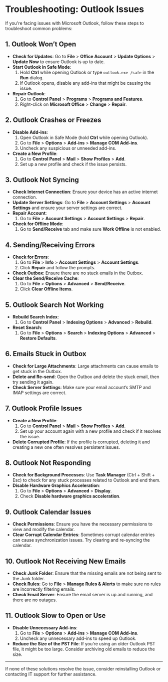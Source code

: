 # Troubleshooting: Outlook Issues

If you're facing issues with Microsoft Outlook, follow these steps to troubleshoot common problems:

## 1. **Outlook Won’t Open**
   - **Check for Updates**: Go to **File** > **Office Account** > **Update Options** > **Update Now** to ensure Outlook is up to date.
   - **Start Outlook in Safe Mode**:
     1. Hold **Ctrl** while opening Outlook or type `outlook.exe /safe` in the **Run** dialog.
     2. If Outlook opens, disable any add-ins that might be causing the issue.
   - **Repair Outlook**:
     1. Go to **Control Panel** > **Programs** > **Programs and Features**.
     2. Right-click on **Microsoft Office** > **Change** > **Repair**.

## 2. **Outlook Crashes or Freezes**
   - **Disable Add-ins**:
     1. Open Outlook in Safe Mode (hold **Ctrl** while opening Outlook).
     2. Go to **File** > **Options** > **Add-ins** > **Manage COM Add-ins**.
     3. Uncheck any suspicious or unneeded add-ins.
   - **Create a New Profile**:
     1. Go to **Control Panel** > **Mail** > **Show Profiles** > **Add**.
     2. Set up a new profile and check if the issue persists.

## 3. **Outlook Not Syncing**
   - **Check Internet Connection**: Ensure your device has an active internet connection.
   - **Update Server Settings**: Go to **File** > **Account Settings** > **Account Settings** and ensure your server settings are correct.
   - **Repair Account**:
     1. Go to **File** > **Account Settings** > **Account Settings** > **Repair**.
   - **Check for Offline Mode**:
     1. Go to **Send/Receive** tab and make sure **Work Offline** is not enabled.

## 4. **Sending/Receiving Errors**
   - **Check for Errors**:
     1. Go to **File** > **Info** > **Account Settings** > **Account Settings**.
     2. Click **Repair** and follow the prompts.
   - **Check Outbox**: Ensure there are no stuck emails in the Outbox.
   - **Clear the Send/Receive Cache**:
     1. Go to **File** > **Options** > **Advanced** > **Send/Receive**.
     2. Click **Clear Offline Items**.

## 5. **Outlook Search Not Working**
   - **Rebuild Search Index**:
     1. Go to **Control Panel** > **Indexing Options** > **Advanced** > **Rebuild**.
   - **Reset Search**:
     1. Go to **File** > **Options** > **Search** > **Indexing Options** > **Advanced** > **Restore Defaults**.

## 6. **Emails Stuck in Outbox**
   - **Check for Large Attachments**: Large attachments can cause emails to get stuck in the Outbox.
   - **Delete and Re-send**: Open the Outbox and delete the stuck email, then try sending it again.
   - **Check Server Settings**: Make sure your email account’s SMTP and IMAP settings are correct.

## 7. **Outlook Profile Issues**
   - **Create a New Profile**:
     1. Go to **Control Panel** > **Mail** > **Show Profiles** > **Add**.
     2. Set up your account again with a new profile and check if it resolves the issue.
   - **Delete Corrupted Profile**: If the profile is corrupted, deleting it and creating a new one often resolves persistent issues.

## 8. **Outlook Not Responding**
   - **Check for Background Processes**: Use **Task Manager** (Ctrl + Shift + Esc) to check for any stuck processes related to Outlook and end them.
   - **Disable Hardware Graphics Acceleration**:
     1. Go to **File** > **Options** > **Advanced** > **Display**.
     2. Check **Disable hardware graphics acceleration**.

## 9. **Outlook Calendar Issues**
   - **Check Permissions**: Ensure you have the necessary permissions to view and modify the calendar.
   - **Clear Corrupt Calendar Entries**: Sometimes corrupt calendar entries can cause synchronization issues. Try clearing and re-syncing the calendar.

## 10. **Outlook Not Receiving New Emails**
   - **Check Junk Folder**: Ensure that the missing emails are not being sent to the Junk folder.
   - **Check Rules**: Go to **File** > **Manage Rules & Alerts** to make sure no rules are incorrectly filtering emails.
   - **Check Email Server**: Ensure the email server is up and running, and there are no outages.

## 11. **Outlook Slow to Open or Use**
   - **Disable Unnecessary Add-ins**:
     1. Go to **File** > **Options** > **Add-ins** > **Manage COM Add-ins**.
     2. Uncheck any unnecessary add-ins to speed up Outlook.
   - **Reduce the Size of the PST File**: If you’re using an older Outlook PST file, it might be too large. Consider archiving old emails to reduce the size.

---

If none of these solutions resolve the issue, consider reinstalling Outlook or contacting IT support for further assistance.
